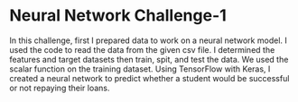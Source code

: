 # Neural Network Challenge-1
In this challenge, first I prepared data to work on a neural network model. I used the code to read the data from the given csv file. I determined the features and target datasets then train, spit, and test the data. We used the scalar function on the training dataset. Using TensorFlow with Keras, I created a neural network to predict whether a student would be successful or not repaying their loans.
